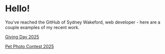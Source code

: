 # Hello!
You've reached the GitHub of Sydney Wakeford, web developer - here are a couple examples of my recent work. 

[Giving Day 2025](https://givingday.uga.edu/)

[Pet Photo Contest 2025](https://give.uga.edu/funders/pet-photo-contest-2025/)
